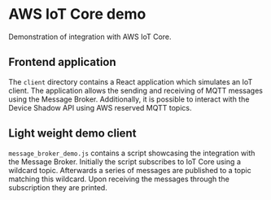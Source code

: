 # AWS IoT Core demo

Demonstration of integration with AWS IoT Core.

## Frontend application
The `client` directory contains a React application which simulates an IoT client.
The application allows the sending and receiving of MQTT messages using the Message Broker.
Additionally, it is possible to interact with the Device Shadow API using AWS reserved MQTT topics.

## Light weight demo client
`message_broker_demo.js` contains a script showcasing the integration with the Message Broker.
Initially the script subscribes to IoT Core using a wildcard topic.
Afterwards a series of messages are published to a topic matching this wildcard.
Upon receiving the messages through the subscription they are printed.
